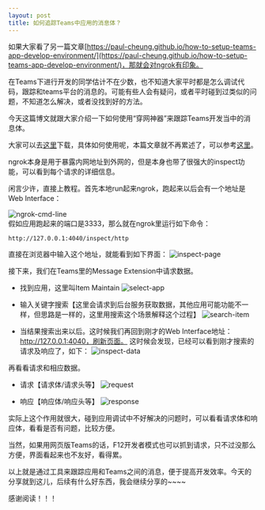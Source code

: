```yaml
---
layout: post
title: 如何追踪Teams中应用的消息体？
---
```


如果大家看了另一篇文章[https://paul-cheung.github.io/how-to-setup-teams-app-develop-environment/](https://paul-cheung.github.io/how-to-setup-teams-app-develop-environment/)，那就会对ngrok有印象。

在Teams下进行开发的同学估计不在少数，也不知道大家平时都是怎么调试代码，跟踪和teams平台的消息的。可能有些人会有疑问，或者平时碰到过类似的问题，不知道怎么解决，或者没找到好的方法。

今天这篇博文就跟大家介绍一下如何使用“穿网神器”来跟踪Teams开发当中的消息体。

大家可以去[这里](https://ngrok.com/)下载，具体如何使用呢，本篇文章就不再累述了，可以参考[这里](https://blog.csdn.net/zhangguo5/article/details/77848658)。

ngrok本身是用于暴露内网地址到外网的，但是本身也带了很强大的inspect功能，可以看到每个请求的详细信息。

闲言少许，直接上教程。首先本地run起来ngrok，跑起来以后会有一个地址是Web Interface：

![ngrok-cmd-line](../images/20190129/ngrok-cmd-line.png)  
假如应用跑起来的端口是3333，那么就在ngrok里运行如下命令：

```
http://127.0.0.1:4040/inspect/http
```
直接在浏览器中输入这个地址，就能看到如下界面：
![inspect-page](../images/20190129/inspect-page.png)  

接下来，我们在Teams里的Message Extension中请求数据。  

* 找到应用，这里叫Item Maintain
![select-app](../images/20190129/select-app.png)  

* 输入关键字搜索【这里会请求到后台服务获取数据，其他应用可能功能不一样，但思路是一样的，这里用搜索这个场景解释这个过程】
![search-item](../images/20190129/search-item.png)  

* 当结果搜索出来以后。这时候我们再回到刚才的Web Interface地址：http://127.0.0.1:4040，刷新页面。
这时候会发现，已经可以看到刚才搜索的请求及响应了，如下：
![inspect-data](../images/20190129/inspect-data.png)  

再看看请求和相应数据。
* 请求【请求体/请求头等】
![request](../images/20190129/request.png)  

* 响应【响应体/响应头等】
![response](../images/20190129/response.png)  

实际上这个作用就很大，碰到应用调试中不好解决的问题时，可以看看请求体和响应体，看看是否有问题，比较方便。

当然，如果用网页版Teams的话，F12开发者模式也可以抓到请求，只不过没那么方便，界面看起来也不友好，看得累。

以上就是通过工具来跟踪应用和Teams之间的消息，便于提高开发效率。今天的分享就到这儿，后续有什么好东西，我会继续分享的~~~~

感谢阅读！！！